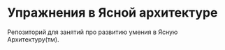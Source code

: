 # Упражнения в Ясной архитектуре

Репозиторий для занятий про развитию умения в Ясную Архитектуру(тм).

